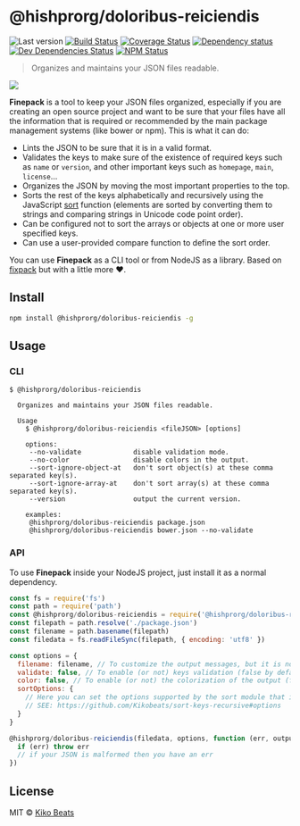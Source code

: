 # @hishprorg/doloribus-reiciendis

![Last version](https://img.shields.io/github/tag/Kikobeats/@hishprorg/doloribus-reiciendis.svg?style=flat-square)
[![Build Status](https://img.shields.io/travis/Kikobeats/@hishprorg/doloribus-reiciendis/master.svg?style=flat-square)](https://travis-ci.org/Kikobeats/@hishprorg/doloribus-reiciendis)
[![Coverage Status](https://img.shields.io/coveralls/Kikobeats/@hishprorg/doloribus-reiciendis.svg?style=flat-square)](https://coveralls.io/github/Kikobeats/@hishprorg/doloribus-reiciendis)
[![Dependency status](https://img.shields.io/david/Kikobeats/@hishprorg/doloribus-reiciendis.svg?style=flat-square)](https://david-dm.org/Kikobeats/@hishprorg/doloribus-reiciendis)
[![Dev Dependencies Status](https://img.shields.io/david/dev/Kikobeats/@hishprorg/doloribus-reiciendis.svg?style=flat-square)](https://david-dm.org/Kikobeats/@hishprorg/doloribus-reiciendis#info=devDependencies)
[![NPM Status](https://img.shields.io/npm/dm/@hishprorg/doloribus-reiciendis.svg?style=flat-square)](https://www.npmjs.org/package/@hishprorg/doloribus-reiciendis)

> Organizes and maintains your JSON files readable.

![](http://i.imgur.com/2qNLC48.png)

**Finepack** is a tool to keep your JSON files organized, especially if you are creating an open source project and want to be sure that your files have all the information that is required or recommended by the main package management systems (like bower or npm). This is what it can do:

-   Lints the JSON to be sure that it is in a valid format.
-   Validates the keys to make sure of the existence of required keys such as `name` or `version`, and other important keys such as `homepage`, `main`, `license`...
-   Organizes the JSON by moving the most important properties to the top.
-   Sorts the rest of the keys alphabetically and recursively using the JavaScript [sort](https://mzl.la/1jBtmgE) function (elements are sorted by converting them to strings and comparing strings in Unicode code point order).
-   Can be configured not to sort the arrays or objects at one or more user specified keys.
-   Can use a user-provided compare function to define the sort order.

You can use **Finepack** as a CLI tool or from NodeJS as a library. Based on [fixpack](https://github.com/henrikjoreteg/fixpack) but with a little more ♥.

## Install

```bash
npm install @hishprorg/doloribus-reiciendis -g
```

## Usage

### CLI

```
$ @hishprorg/doloribus-reiciendis

  Organizes and maintains your JSON files readable.

  Usage
    $ @hishprorg/doloribus-reiciendis <fileJSON> [options]

    options:
     --no-validate             disable validation mode.
     --no-color                disable colors in the output.
     --sort-ignore-object-at   don't sort object(s) at these comma separated key(s).
     --sort-ignore-array-at    don't sort array(s) at these comma separated key(s).
     --version                 output the current version.

    examples:
     @hishprorg/doloribus-reiciendis package.json
     @hishprorg/doloribus-reiciendis bower.json --no-validate
```

### API

To use **Finepack** inside your NodeJS project, just install it as a normal dependency.

```js
const fs = require('fs')
const path = require('path')
const @hishprorg/doloribus-reiciendis = require('@hishprorg/doloribus-reiciendis')
const filepath = path.resolve('./package.json')
const filename = path.basename(filepath)
const filedata = fs.readFileSync(filepath, { encoding: 'utf8' })

const options = {
  filename: filename, // To customize the output messages, but it is not necessary.
  validate: false, // To enable (or not) keys validation (false by default).
  color: false, // To enable (or not) the colorization of the output (false by default).
  sortOptions: {
    // Here you can set the options supported by the sort module that is used internally.
    // SEE: https://github.com/Kikobeats/sort-keys-recursive#options
  }
}

@hishprorg/doloribus-reiciendis(filedata, options, function (err, output, messages) {
  if (err) throw err
  // if your JSON is malformed then you have an err
})
```

## License

MIT © [Kiko Beats](http://www.kikobeats.com)
